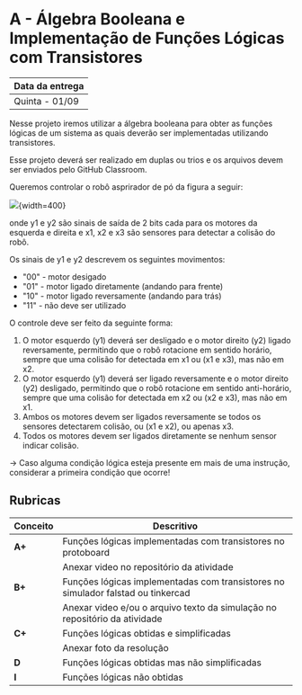# A - Álgebra Booleana e Implementação de Funções Lógicas com Transistores

| Data da entrega| 
|----------------|
| Quinta - 01/09 |

Nesse projeto iremos utilizar a álgebra booleana para obter as funções lógicas de um sistema as quais deverão ser implementadas utilizando transistores.

Esse projeto deverá ser realizado em duplas ou trios e os arquivos devem ser enviados pelo GitHub Classroom.

Queremos controlar o robô asprirador de pó da figura a seguir:

![](figs/A-Transistores/robo.png){width=400}

onde y1 e y2 são sinais de saída de 2 bits cada para os motores da esquerda e direita e x1, x2 e x3 são sensores para detectar a colisão do robô.

Os sinais de y1 e y2 descrevem os seguintes movimentos:

- "00" - motor desigado
- "01" - motor ligado diretamente (andando para frente)
- "10" - motor ligado reversamente (andando para trás)
- "11" - não deve ser utilizado

O controle deve ser feito da seguinte forma:

1. O motor esquerdo (y1) deverá ser desligado e o motor direito (y2) ligado reversamente, permitindo que o robô rotacione em sentido horário, sempre que uma colisão for detectada em x1 ou (x1 e x3), mas não em x2.
1. O motor esquerdo (y1) deverá ser ligado reversamente e o motor direito (y2) desligado, permitindo que o robô rotacione em sentido anti-horário, sempre que uma colisão for detectada em x2 ou (x2 e x3), mas não em x1.
1. Ambos os motores devem ser ligados reversamente se todos os sensores detectarem colisão, ou (x1 e x2), ou apenas x3.
1. Todos os motores devem ser ligados diretamente se nenhum sensor indicar colisão.

-> Caso alguma condição lógica esteja presente em mais de uma instrução, considerar a primeira condição que ocorre!


## Rubricas

| Conceito | Descritivo                                                  |
|----------|-------------------------------------------------------------|
| **A+**   | Funções lógicas implementadas com transistores no protoboard                     |
|          | Anexar video no repositório da atividade                    |
| **B+**   | Funções lógicas implementadas com transistores no simulador falstad ou tinkercad |
|          | Anexar video e/ou o arquivo texto da simulação no repositório da atividade       |
| **C+**   | Funções lógicas obtidas e simplificadas                     |
|          | Anexar foto da resolução                                    |
| **D**    | Funções lógicas obtidas mas não simplificadas               |
| **I**    | Funções lógicas não obtidas                                 |
